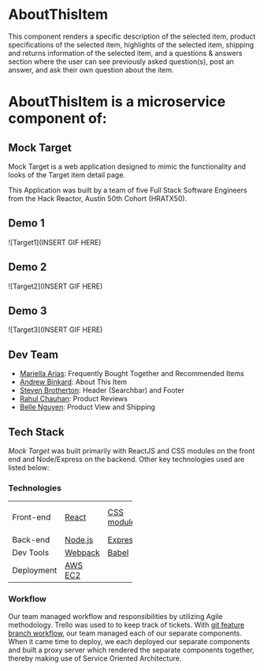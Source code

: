 # AboutThisItem

This component renders a specific description of the selected item, product specifications of the selected item, highlights of the selected item, shipping and returns information of the selected item, and a questions & answers section where the user can see previously asked question(s), post an answer, and ask their own question about the item.

# AboutThisItem is a microservice component of:

## Mock Target
Mock Target is a web application designed to mimic the functionality and looks of the Target item detail page.

This Application was built by a team of five Full Stack Software Engineers from the Hack Reactor, Austin 50th Cohort (HRATX50).

## Demo 1
![Target1](INSERT GIF HERE)

## Demo 2
![Target2](INSERT GIF HERE)

## Demo 3
![Target3](INSERT GIF HERE)

## Dev Team

  * [Mariella Arias]: Frequently Bought Together and Recommended Items
  * [Andrew Binkard]: About This Item
  * [Steven Brotherton]: Header (Searchbar) and Footer
  * [Rahul Chauhan]: Product Reviews
  * [Belle Nguyen]: Product View and Shipping

## Tech Stack 
*Mock Target* was built primarily with ReactJS and CSS modules on the front end and Node/Express on the backend. Other key technologies used are listed below: 

### Technologies

<table style="width:50%">
  <tr>
    <td class="subheading">Front-end</td>
    <td><a href="https://reactjs.org/">React</a></td>
    <td><a href="https://create-react-app.dev/docs/adding-a-css-modules-stylesheet/">CSS modules</a></td>
    <td><a href="https://github.com/airbnb/javascript">AirBnB style guide</a></td>
  </tr>
  <tr rowspan="2">
    <td class="subheading">Back-end</td>
    <td><a href="http://nodejs.org">Node.js</a></td> 
    <td><a href="http://expressjs.com">Express</a></td>
    <td><a href="https://www.mysql.com/">mySQL</a></td>
  </tr>
  <tr>
      <td class="subheading">Dev Tools</td>
      <td><a href="https://webpack.js.org/">Webpack</a></td>
      <td><a href="https://babeljs.io/">Babel</a></td>
      <td><a href="https://www.npmjs.com/">NPM</a></td>
    </tr>
 <tr>
      <td class="subheading">Deployment</td>
      <td><a href="https://aws.amazon.com/ec2/">AWS EC2</a></td>
    </tr>
</table>

### Workflow
Our team managed workflow and responsibilities by utilizing Agile methodology. Trello was used to to keep track of tickets. With <a href="https://www.atlassian.com/git/tutorials/comparing-workflows/feature-branch-workflow">git feature branch workflow</a>, our team managed each of our separate components. When it came time to deploy, we each deployed our separate components and built a proxy server which rendered the separate components together, thereby making use of Service Oriented Architecture. 

[//]: # (These are reference links used in the body of this note and get stripped out when the markdown processor does its job. There is no need to format nicely because it shouldn't be seen. Thanks SO - http://stackoverflow.com/questions/4823468/store-comments-in-markdown-syntax)


   [Mariella Arias]: <https://github.com/Mariella-Arias>
   [Andrew Binkard]: <https://github.com/andrewbinkard>
   [Steven Brotherton]: <https://github.com/SMbrobot10>
   [Rahul Chauhan]: <https://github.com/RahulJung>
   [Belle Nguyen]: <https://github.com/BelleNg>

